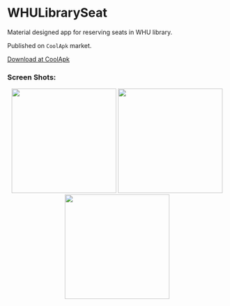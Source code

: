 # WHULibrarySeat

Material designed app for reserving seats in WHU library.

Published on `CoolApk` market.

[Download at CoolApk](https://www.coolapk.com/apk/218282)

### Screen Shots:

<center class="third">
    <img src="http://image.coolapk.com/apk_image/2019/0217/19/382dcdc3b2cd93cf011fdc91e9a5961e-218282-o_1d3tj06foan3190a1gjn4s11gnm10-uid-1472246@1440x2960.jpg" width="240"/>
    <img src="http://image.coolapk.com/apk_image/2019/0217/19/22ff54c98d531221903b751eb6196bdb-218282-o_1d3tj0eeidp31p081jaacmmhho1d-uid-1472246@1440x2960.jpg" width="240"/>
    <img src="http://image.coolapk.com/apk_image/2019/0217/19/4517e1ffc68aa1812fad2cc23472af8c-218282-o_1d3tj0n374cs1nfk9ee5o7bpt1v-uid-1472246@1440x2960.jpg" width="240"/>
</center>
